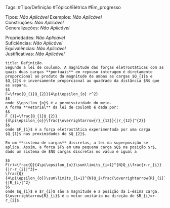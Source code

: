 Tags: #Tipo/Definição #Tópico/Elétrica #Em_progresso

Tipos: _Não Aplicável_ 
Exemplos: _Não Aplicável_  
Construções: _Não Aplicável_  
Generalizações: _Não Aplicável_

Propriedades: _Não Aplicável_  
Suficiências: _Não Aplicável_  
Equivalências: _Não Aplicável_  
Justificativas: _Não Aplicável_

```ad-abstract
title: Definição.
Segundo a lei de coulomb. A magnitude das forças eletrostáticas com as quais duas cargas **pontuais** em repouso interagem é diretamente proporcional ao produto da magnitude de ambas as cargas $Q_{1}$ e $Q_{2}$ e inversamente proporcional ao quadrado da distância $R$ que as separa.
$$
F=\frac{Q_{1}Q_{2}}{4\pi\epsilon_{o} r^2}
$$
onde $\epsilon_{o}$ é a permissividade do meio.
A forma **vetorial** da lei de coulomb é dada por:
$$
F_{1}=\frac{Q_{1}Q_{2}}{4\pi\epsilon_{o}}\frac{\overrightarrow{r}_{12}}{|r_{12}|^{2}}
$$
onde $F_{1}$ é a força eletrostática experimentada por uma carga $Q_{1}$ nas proximidades de $Q_{2}$.

Em um **sistema de cargas** discretas, a lei da superposição se aplica. Assim, a força $F$ em uma pequena carga $Q$ na posição $r$, dado um sistema de $N$ cargas discretas no vácuo é igual a

$$
F(r)=\frac{Q}{4\pi\epsilon_{o}}\sum\limits_{i=1}^{N}Q_i\frac{r-r_{i}}{|r-r_{i}|^3}=
\frac{Q}{4\pi\epsilon_{o}}\sum\limits_{i=1}^{N}Q_i\frac{\overrightarrow{R}_{i}}{|R_{i}|^2}
$$
onde $q_{i}$ e $r_{i}$ são a magnitude e a posição da i-ésima carga, $\overrightarrow{R}_{i}$ é o vetor unitário na direção de $R_{i}=r-r_{i}$.
```
